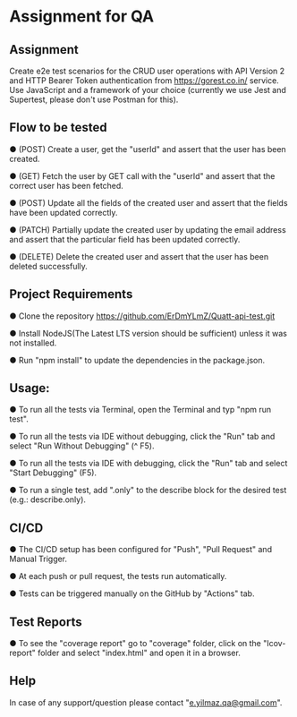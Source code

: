 # Assignment for QA

## Assignment
Create e2e test scenarios for the CRUD user operations with API Version 2 and HTTP Bearer Token authentication from https://gorest.co.in/ service.
Use JavaScript and a framework of your choice (currently we use Jest and Supertest, please don't use Postman for this).

## Flow to be tested
   ● (POST) Create a user, get the "userId" and assert that the user has been created.

   ● (GET) Fetch the user by GET call with the "userId" and assert that the correct user has been fetched.

   ● (POST) Update all the fields of the created user and assert that the fields have been updated correctly.

   ● (PATCH) Partially update the created user by updating the email address and assert that the particular field has been updated correctly.

   ● (DELETE) Delete the created user and assert that the user has been deleted successfully.

## Project Requirements
   ● Clone the repository https://github.com/ErDmYLmZ/Quatt-api-test.git

   ● Install NodeJS(The Latest LTS version should be sufficient) unless it was not installed.

   ● Run "npm install" to update the dependencies in the package.json.

## Usage:
   ● To run all the tests via Terminal, open the Terminal and typ "npm run test".

   ● To run all the tests via IDE without debugging, click the "Run" tab and select "Run Without Debugging" (^ F5).

   ● To run all the tests via IDE with debugging, click the "Run" tab and select "Start Debugging" (F5).

   ● To run a single test, add ".only" to the describe block for the desired test (e.g.: describe.only).

## CI/CD
   ● The CI/CD setup has been configured for "Push", "Pull Request" and Manual Trigger.

   ● At each push or pull request, the tests run automatically.

   ● Tests can be triggered manually on the GitHub by "Actions" tab.

## Test Reports
   ● To see the "coverage report" go to "coverage" folder, click on the "Icov-report" folder and select "index.html" and open it in a browser.

## Help
   In case of any support/question please contact  "e.yilmaz.qa@gmail.com".